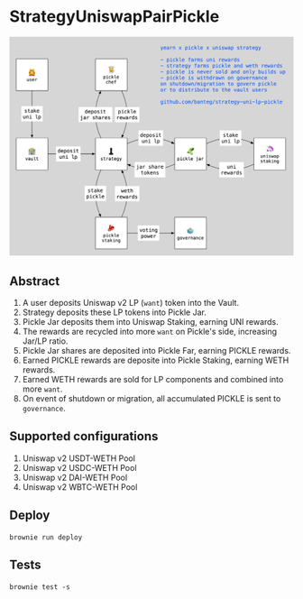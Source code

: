 # StrategyUniswapPairPickle

![strategy](assets/strategy.png)

## Abstract

1. A user deposits Uniswap v2 LP (`want`) token into the Vault.
2. Strategy deposits these LP tokens into Pickle Jar.
3. Pickle Jar deposits them into Uniswap Staking, earning UNI rewards.
4. The rewards are recycled into more `want` on Pickle's side, increasing Jar/LP ratio.
5. Pickle Jar shares are deposited into Pickle Far, earning PICKLE rewards.
6. Earned PICKLE rewards are deposite into Pickle Staking, earning WETH rewards.
7. Earned WETH rewards are sold for LP components and combined into more `want`.
8. On event of shutdown or migration, all accumulated PICKLE is sent to `governance`.


## Supported configurations

1. Uniswap v2 USDT-WETH Pool
2. Uniswap v2 USDC-WETH Pool
3. Uniswap v2 DAI-WETH Pool
4. Uniswap v2 WBTC-WETH Pool

## Deploy

```
brownie run deploy
```

## Tests

```
brownie test -s
```
